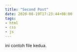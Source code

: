 ```yaml
---
title: "Second Post"
date: 2020-08-19T17:23:44+08:00
tags: 
- html
- css
- js
---
```


ini contoh file kedua.

